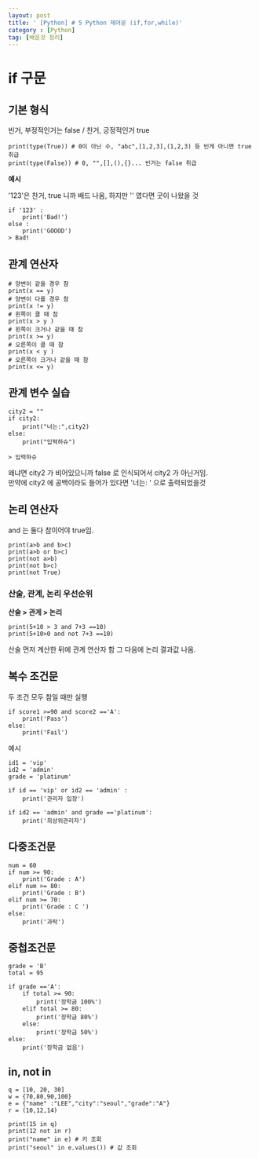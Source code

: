 ```yaml
---
layout: post
title: ' [Python] # 5 Python 제어문 (if,for,while)'
category : [Python]
tag: [배운것 정리]
---
```


# if 구문 

## 기본 형식 

빈거, 부정적인거는 false / 찬거, 긍정적인거 true

```
print(type(True)) # 0이 아닌 수, "abc",[1,2,3],(1,2,3) 등 빈게 아니면 true 취급
print(type(False)) # 0, "",[],(),{}... 빈거는 false 취급
```

**예시**
 
'123'은 찬거, true 니까 배드 나옴, 하지만 '' 였다면 굿이 나왔을 것
```
if '123' :
    print('Bad!')
else :
    print('GOOOD')
> Bad!
```

## 관계 연산자 

```
# 양변이 같을 경우 참
print(x == y)
# 양변이 다를 경우 참
print(x != y)
# 왼쪽이 클 때 참
print(x > y )
# 왼쪽이 크거나 같을 때 참
print(x >= y)
# 오른쪽이 클 때 참
print(x < y )
# 오른쪽이 크거나 같을 때 참
print(x <= y)

```


## 관계 변수 실습 

```
city2 = ""
if city2:
    print("너는:",city2)
else:
    print("입력하슈")
    
> 입력하슈 
```

왜냐면 city2 가 비어있으니까 false 로 인식되어서 city2 가 아닌거임.    
만약에 city2 에 공백이라도 들어가 있다면 '너는:  ' 으로 출력되었을것   


## 논리 연산자 


and 는 둘다 참이어야 true임.   

```
print(a>b and b>c)
print(a>b or b>c)
print(not a>b)
print(not b>c)
print(not True)
```

### 산술, 관계, 논리 우선순위 


**산술 > 관게 > 논리**

```
print(5+10 > 3 and 7+3 ==10)
print(5+10>0 and not 7+3 ==10)
```
산술 먼저 계산한 뒤에 관계 연산자 함 그 다음에 논리 결과값 나옴.    


## 복수 조건문 

두 조건 모두 참일 때만 실행 
```
if score1 >=90 and score2 =='A':
    print('Pass')
else:
    print('Fail')
```

예시 

```
id1 = 'vip'
id2 = 'admin'
grade = 'platinum'

if id == 'vip' or id2 == 'admin' :
    print('관리자 입장')

if id2 == 'admin' and grade =='platinum':
    print('최상위관리자')
```


## 다중조건문 

```
num = 60
if num >= 90:
    print('Grade : A')
elif num >= 80:
    print('Grade : B')
elif num >= 70:
    print('Grade : C ')
else:
    print('과락')
```

## 중첩조건문 

```
grade = 'B'
total = 95

if grade =='A':
    if total >= 90:
        print('장학금 100%')
    elif total >= 80:
        print('장학금 80%')
    else:
        print('장학금 50%')
else:
    print('장학금 없음')
```

## in, not in 


```
q = [10, 20, 30]
w = {70,80,90,100}
e = {"name" :"LEE","city":"seoul","grade":"A"}
r = (10,12,14)

print(15 in q)
print(12 not in r)
print("name" in e) # 키 조회
print("seoul" in e.values()) # 값 조회
```











